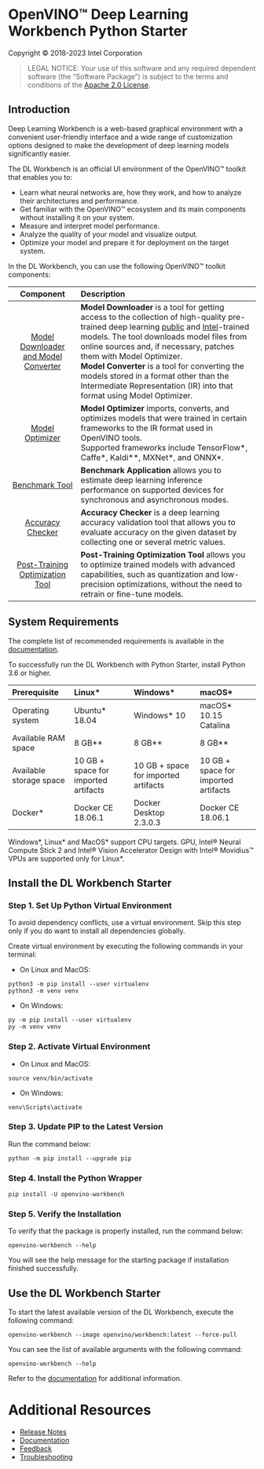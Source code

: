 # OpenVINO™ Deep Learning Workbench Python Starter

Copyright © 2018-2023 Intel Corporation

> LEGAL NOTICE: Your use of this software and any required dependent software (the “Software Package”) is subject to the terms and conditions of the [Apache 2.0 License](https://www.apache.org/licenses/LICENSE-2.0.html).

## Introduction

Deep Learning Workbench is a web-based graphical environment with a convenient user-friendly interface and a wide range of customization options designed to make the development of deep learning models significantly easier. 

The DL Workbench is an official UI environment of the OpenVINO™ toolkit that enables you to:

- Learn what neural networks are, how they work, and how to analyze their architectures and performance.
- Get familiar with the OpenVINO™ ecosystem and its main components without installing it on your system.
- Measure and interpret model performance.
- Analyze the quality of your model and visualize output.
- Optimize your model and prepare it for deployment on the target system.

In the DL Workbench, you can use the following OpenVINO™ toolkit components:

Component  |                 Description 
|:------------------:|:------------------|
| [Model Downloader and Model Converter](https://docs.openvino.ai/latest/omz_tools_downloader.html)| **Model Downloader** is a tool for getting access to the collection of high-quality pre-trained deep learning [public](https://docs.openvino.ai/latest/omz_models_group_public.html) and [Intel](https://docs.openvino.ai/latest/omz_models_group_intel.html)-trained models. The tool downloads model files from online sources and, if necessary, patches them with Model Optimizer. <br> **Model Converter** is a tool for converting the models stored in a format other than the Intermediate Representation (IR) into that format using Model Optimizer. |
| [Model Optimizer](https://docs.openvino.ai/latest/openvino_docs_MO_DG_Deep_Learning_Model_Optimizer_DevGuide.html) |**Model Optimizer** imports, converts, and optimizes models that were trained in certain frameworks to the IR format used in OpenVINO tools. <br>Supported frameworks include TensorFlow\*, Caffe\*, Kaldi*\*, MXNet\*, and ONNX\*.  
| [Benchmark Tool](https://docs.openvino.ai/latest/openvino_inference_engine_tools_benchmark_tool_README.html)| **Benchmark Application** allows you to estimate deep learning inference performance on supported devices for synchronous and asynchronous modes.   
| [Accuracy Checker](https://docs.openvino.ai/latest/omz_tools_accuracy_checker.html) |**Accuracy Checker**  is a deep learning accuracy validation tool that allows you to evaluate accuracy on the given dataset by collecting one or several metric values. 
| [Post-Training Optimization Tool](https://docs.openvino.ai/latest/pot_README.html)|**Post-Training Optimization Tool** allows you to optimize trained models with advanced capabilities, such as quantization and low-precision optimizations, without the need to retrain or fine-tune models.                               |


## System Requirements

The complete list of recommended requirements is available in the [documentation](https://docs.openvino.ai/latest/workbench_docs_Workbench_DG_Prerequisites.html).

To successfully run the DL Workbench with Python Starter, install Python 3.6 or higher.

Prerequisite | Linux* | Windows* | macOS*
:----- | :----- |:----- |:-----
Operating system|Ubuntu\* 18.04|Windows\* 10 | macOS\* 10.15 Catalina
Available RAM space| 8 GB\** | 8 GB\** | 8 GB\**
Available storage space| 10 GB + space for imported artifacts| 10 GB + space for imported artifacts| 10 GB + space for imported artifacts
Docker\*| Docker CE 18.06.1 | Docker Desktop 2.3.0.3|Docker CE 18.06.1

Windows*, Linux* and MacOS* support CPU targets. GPU, Intel® Neural Compute Stick 2 and Intel® Vision Accelerator Design with Intel® Movidius™ VPUs are supported only for Linux*.

## Install the DL Workbench Starter

### Step 1. Set Up Python Virtual Environment

To avoid dependency conflicts, use a virtual environment. Skip this step only if you do want to install all dependencies globally.

Create virtual environment by executing the following commands in your terminal:

* On Linux and MacOS:
```
python3 -m pip install --user virtualenv
python3 -m venv venv
```
* On Windows:
```
py -m pip install --user virtualenv
py -m venv venv
```
### Step 2. Activate Virtual Environment

* On Linux and MacOS:
```
source venv/bin/activate
```
* On Windows:
```
venv\Scripts\activate
```

### Step 3. Update PIP to the Latest Version
Run the command below:

```
python -m pip install --upgrade pip
```
### Step 4. Install the Python Wrapper
```
pip install -U openvino-workbench
```
### Step 5. Verify the Installation

To verify that the package is properly installed, run the command below:
```
openvino-workbench --help
```
You will see the help message for the starting package if installation finished successfully.

## Use the DL Workbench Starter

To start the latest available version of the DL Workbench, execute the following command:

```
openvino-workbench --image openvino/workbench:latest --force-pull
```

You can see the list of available arguments with the following command:
```
openvino-workbench --help
```

Refer to the [documentation](https://docs.openvino.ai/latest/workbench_docs_Workbench_DG_Introduction.html) for additional information.

# Additional Resources
* [Release Notes](https://software.intel.com/content/www/us/en/develop/articles/openvino-relnotes.html)
* [Documentation](https://docs.openvino.ai/latest/workbench_docs_Workbench_DG_Introduction.html)
* [Feedback](https://community.intel.com/t5/Intel-Distribution-of-OpenVINO/bd-p/distribution-openvino-toolkit)
* [Troubleshooting](https://community.intel.com/t5/Intel-Distribution-of-OpenVINO/bd-p/distribution-openvino-toolkit)

